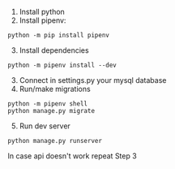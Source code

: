 1. Install python
2. Install pipenv:
```
python -m pip install pipenv
```
3. Install dependencies
```
python -m pipenv install --dev
```
3. Connect in settings.py your mysql database
4. Run/make migrations
```
python -m pipenv shell
python manage.py migrate
```
5. Run dev server
```
python manage.py runserver
```

In case api doesn't work repeat Step 3
